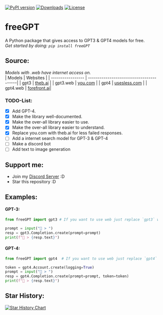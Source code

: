 [![PyPI version](https://badge.fury.io/py/freeGPT.svg)](https://badge.fury.io/py/freeGPT)
[![Downloads](https://static.pepy.tech/personalized-badge/freeGPT?period=month&units=international_system&left_color=grey&right_color=brightgreen&left_text=Downloads)](https://pepy.tech/project/freeGPT)
[![License](https://img.shields.io/badge/License-MIT-bright&green.svg)](LICENSE)
# freeGPT
A Python package that gives access to GPT3 &amp; GPT4 models for free.
<br>
*Get started by doing: `pip install freeGPT`*

## Source:
*Models with .web have internet access on.*
<br>
| Models            | Websites                                 |
| ----------------- | -----------------------------------------|
| gpt3              | [theb.ai](https://theb.ai)               |
| gpt3.web          | [you.com](https://you.com)               |
| gpt4              | [usesless.com](https://ai.usesless.com)  |
| gpt4.web          | [forefront.ai](https://chat.forefront.ai)|

### TODO-List:
- [x] Add GPT-4.
- [x] Make the library well-documented.
- [x] Make the over-all library easier to use.
- [x] Make the over-all library easier to understand.
- [x] Replace you.com with theb.ai for less failed responses.
- [ ] Add a internet search model for GPT-3 & GPT-4
- [ ] Make a discord bot
- [ ] Add text to image generation

## Support me:
- Join my [Discord Server](https://discord.gg/NcQ26PrNDp) :D
- Star this repository :D

## Examples:

#### GPT-3:

```python
from freeGPT import gpt3 # If you want to use web just replace `gpt3` with `gpt3.web as gpt3` and no other changes needed.

prompt = input("👦 > ")
resp = gpt3.Completion.create(prompt=prompt)
print(f"🤖 > {resp.text}")
```
#### GPT-4:

```python
from freeGPT import gpt4  # If you want to use web just replace `gpt4` with `gpt4.web as gpt4` and no other changes needed.

token = gpt4.Account.create(logging=True)
prompt = input("👦 > ")
resp = gpt4.Completion.create(prompt=prompt, token=token)
print(f"🤖 > {resp.text}")
```

## Star History:
[![Star History Chart](https://api.star-history.com/svg?repos=Ruu3f/freeGPT&type=Date)](https://github.com/Ruu3f/freeGPT/stargazers)

